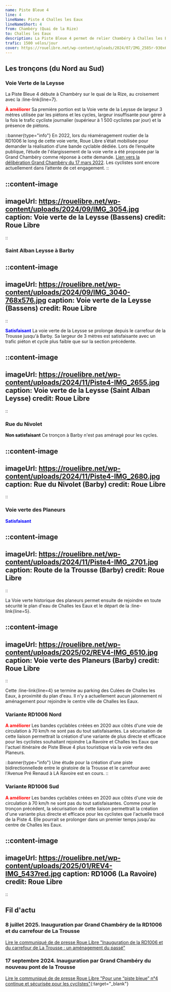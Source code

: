 ```yaml
---
name: Piste Bleue 4
line: 4
lineName: Piste 4 Challes les Eaux
lineNameShort: 4
from: Chambéry (Quai de la Rize)
to: Challes les Eaux
description: La Piste Bleue 4 permet de relier Chambéry à Challes les Eaux via Bassens, Saint Alban Leysse et Barby. Après avoir longé la Leysse jusqu'à Barby, elle relie Challes les Eaux par la voie verte des planeurs, le long de l'aérodrome de Challes les Eaux.
trafic: 1500 vélos/jour
cover: https://rouelibre.net/wp-content/uploads/2024/07/IMG_2585r-930x619.jpg
---
```


## Les tronçons (du Nord au Sud)

### Voie Verte de la Leysse
La Piste Bleue 4 débute à Chambéry sur le quai de la Rize, au croisement avec la :line-link{line=7}.

<span style="color:red;font-weight:bold">À améliorer</span> Sa première portion est la Voie verte de la Leysse de largeur 3 mètres utilisée par les piétons et les cycles, largeur insuffisante pour gérer à la fois le trafic cycliste journalier (supérieur à 1 500 cyclistes par jour) et la présence de piétons.

::banner{type="info"}
En 2022, lors du réaménagement routier de la RD1006 le long de cette voie verte, Roue Libre s’était mobilisée pour demander la réalisation d’une bande cyclable dédiée. Lors de l’enquête publique, l’étude de l'élargissement de la voie verte a été proposée par la Grand Chambéry comme réponse à cette demande. <a href="https://rouelibre.net/2022/04/06/3-20-janvier-enquete-publique-rd-1006-grand-chambery-exigez-des-amenagements-cyclables-continus-et-securises/" target="_blank">Lien vers la délibération Grand Chambéry du 17 mars 2022</a>. Les cyclistes sont encore actuellement dans l’attente de cet engagement.
::

::content-image
---
imageUrl: https://rouelibre.net/wp-content/uploads/2024/09/IMG_3054.jpg
caption: Voie verte de la Leysse (Bassens)
credit: Roue Libre
---
::

### Saint Alban Leysse à Barby

::content-image
---
imageUrl: https://rouelibre.net/wp-content/uploads/2024/09/IMG_3040-768x576.jpg
caption: Voie verte de la Leysse (Bassens)
credit: Roue Libre
---
::

<span style="color:blue;font-weight:bold">Satisfaisant</span> La voie verte de la Leysse se prolonge depuis le carrefour de la Trousse jusqu'à Barby. Sa largeur de 3 mètres est satisfaisante avec un trafic piéton et cycle plus faible que sur la section précédente.

::content-image
---
imageUrl: https://rouelibre.net/wp-content/uploads/2024/11/Piste4-IMG_2655.jpg
caption: Voie verte de la Leysse (Saint Alban Leysse)
credit: Roue Libre
---
::

### Rue du Nivolet
<span style="color:black;font-weight:bold">Non satisfaisant</span> Ce tronçon à Barby n'est pas aménagé pour les cycles.

::content-image
---
imageUrl: https://rouelibre.net/wp-content/uploads/2024/11/Piste4-IMG_2680.jpg
caption: Rue du Nivolet (Barby)
credit: Roue Libre
---
::

### Voie verte des Planeurs
<span style="color:blue;font-weight:bold">Satisfaisant</span> 

::content-image
---
imageUrl: https://rouelibre.net/wp-content/uploads/2024/11/Piste4-IMG_2701.jpg
caption: Route de la Trousse (Barby)
credit: Roue Libre
---
::

La Voie verte historique des planeurs permet ensuite de rejoindre en toute sécurité le plan d'eau de Challes les Eaux et le départ de la :line-link{line=5}.

::content-image
---
imageUrl: https://rouelibre.net/wp-content/uploads/2025/02/REV4-IMG_6510.jpg
caption: Voie verte des Planeurs (Barby)
credit: Roue Libre
---
::

Cette :line-link{line=4} se termine au parking des Culées de Challes les Eaux, à proximité du plan d'eau. Il n'y a actuellement aucun jalonnement ni aménagement pour rejoindre le centre ville de Challes les Eaux.

### Variante RD1006 Nord
<span style="color:red;font-weight:bold">A améliorer</span> Les bandes cyclables créées en 2020 aux côtés d'une voie de circulation à 70 km/h ne sont pas du tout satisfaisantes.
La sécurisation de cette liaison permettrait la création d'une variante de plus directe et efficace pour les cyclistes souhaitant rejoindre La Ravoire et Challes les Eaux que l'actuel itinéraire de Piste Bleue 4 plus touristique via la voie verte des Planeurs.

::banner{type="info"}
Une étude pour la création d'une piste bidirectionnellede entre le giratoire de la Trousse et le carrefour avec l'Avenue Pré Renaud à LA Ravoire est en cours.
::

### Variante RD1006 Sud
<span style="color:red;font-weight:bold">A améliorer</span> Les bandes cyclables créées en 2020 aux côtés d'une voie de circulation à 70 km/h ne sont pas du tout satisfaisantes.
Comme pour le tronçon précédent, la sécurisation de cette liaison permettrait la création d'une variante plus directe et efficace pour les cyclistes que l'actuelle tracé de la Piste 4. Elle pourrait se prolonger dans un premier temps jusqu'au centre de Challes les Eaux.

::content-image
---
imageUrl: https://rouelibre.net/wp-content/uploads/2025/01/REV4-IMG_5437red.jpg
caption: RD1006 (La Ravoire)
credit: Roue Libre
---
::

## Fil d'actu

### 8 juillet 2025. Inauguration par Grand Chambéry de la RD1006 et du carrefour de La Trousse

[Lire le communiqué de de presse Roue Libre "Inauguration de la RD1006 et du carrefour de La Trousse : un aménagement du passé"](https://rouelibre.net/2025/07/08/communique-grand-chambery-inauguration-de-la-rd1006-et-du-carrefour-de-la-trousse-un-amenagement-du-passe/)

### 17 septembre 2024. Inauguration par Grand Chambéry du nouveau pont de la Trousse

[Lire le communiqué de de presse Roue Libre "Pour une “piste bleue” n°4 continue et sécurisée pour les cyclistes"](https://rouelibre.net/2024/09/16/communique-pour-une-piste-bleue-n4-continue-et-securisee-pour-les-cyclistes/){:target="_blank"}